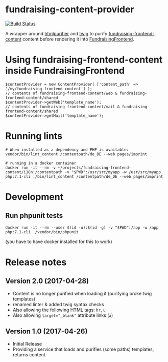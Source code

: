 # fundraising-content-provider

[![Build Status](https://travis-ci.org/wmde/fundraising-content-provider.svg?branch=master)](https://travis-ci.org/wmde/fundraising-content-provider)

A wrapper around [htmlpurifier](http://htmlpurifier.org) and [twig](https://github.com/twigphp/Twig) 
to purify [fundraising-frontend-content](https://github.com/wmde/fundraising-frontend-content) content 
before rendering it into [FundraisingFrontend](https://github.com/wmde/FundraisingFrontend/).

# Using fundraising-frontend-content inside FundraisingFrontend

    $contentProvider = new ContentProvider( ['content_path' => '/my/fundraising-frontend-content'] );
    // contents of fundraising-frontend-content/web & fundraising-frontend-content/shared
    $contentProvider->getWeb('template_name');
    // contents of fundraising-frontend-content/mail & fundraising-frontend-content/shared
    $contentProvider->getMail('template_name');

# Running lints

    # When installed as a dependency and PHP is available:
    vendor/bin/lint_content /contentpath/de_DE --web pages/imprint

    # running in a docker container
    docker run -it --rm -v ~/projects/fundraising-frontend-content/i18n:/contentpath -v "$PWD":/usr/src/myapp -w /usr/src/myapp php:7.1-cli ./bin/lint_content /contentpath/de_DE --web pages/imprint

# Development

## Run phpunit tests

    docker run -it --rm --user $(id -u):$(id -g) -v "$PWD":/app -w /app php:7.1-cli ./vendor/bin/phpunit
    
(you have to have docker installed for this to work)

# Release notes

## Version 2.0 (2017-04-28)

* Content is no longer purified when loading it (purifying broke twig templates)
* renamed linter & added twig syntax checks
* Also allowing the following HTML tags: `hr`, `u`
* Also allowing `target="_blank"` attribute links (`a`)

## Version 1.0 (2017-04-26)

* Initial Release
* Providing a service that loads and purifies (some paths) templates, returns content
